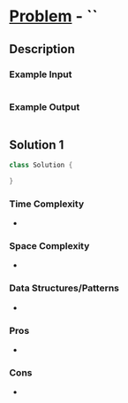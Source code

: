 # [Problem](https://leetcode.com/problems/) -  ``

## Description



### Example Input

```
```

### Example Output

```
```

## Solution 1

```java
class Solution {

}
```
### Time Complexity

- 

### Space Complexity

- 

### Data Structures/Patterns

- 

### Pros

- 

### Cons

- 